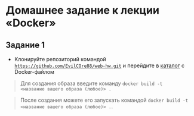 # Домашнее задание к лекции «Docker»

## Задание 1

- Клонируйте репозиторий командой <code>https://github.com/EvilCOre88/web-hw.git</code> и перейдите в [каталог](/1.3/1) с Docker-файлом

> Для создания образа введите команду <code>docker build -t <название вашего образа (любое)> .</code>
  
> После создания можете его запускать командой <code>docker build -t <название вашего образа (любое)> .</code>.
